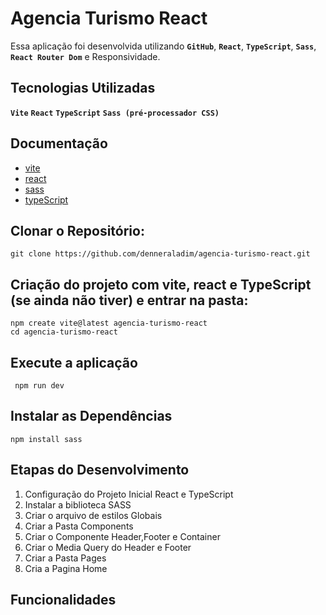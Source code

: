 


# Agencia Turismo React


Essa aplicação foi desenvolvida utilizando **`GitHub`**, **`React`**, **`TypeScript`**, **`Sass`**, **`React Router Dom`**  e Responsividade.



##  Tecnologias Utilizadas

**`Vite`**
**`React`**
**`TypeScript`**
**`Sass (pré-processador CSS)`**

## Documentação

- [vite](https://vitejs.dev/)
- [react](https://react.dev/)
- [sass](https://sass-lang.com/)
- [typeScript](https://www.typescriptlang.org/)

## Clonar o Repositório:

    git clone https://github.com/denneraladim/agencia-turismo-react.git

 ## Criação do projeto com vite, react e TypeScript (se ainda não tiver) e entrar na pasta: 

    npm create vite@latest agencia-turismo-react
    cd agencia-turismo-react

## Execute a aplicação

     npm run dev  

## Instalar as Dependências

    npm install sass

## Etapas do Desenvolvimento

1. Configuração do Projeto Inicial React e TypeScript
2. Instalar a biblioteca SASS
3. Criar o arquivo de estilos Globais
4. Criar a Pasta Components
5. Criar o Componente Header,Footer e Container
6. Criar o Media Query do Header e Footer
7. Criar a Pasta Pages
8. Cria a Pagina Home




##  Funcionalidades

